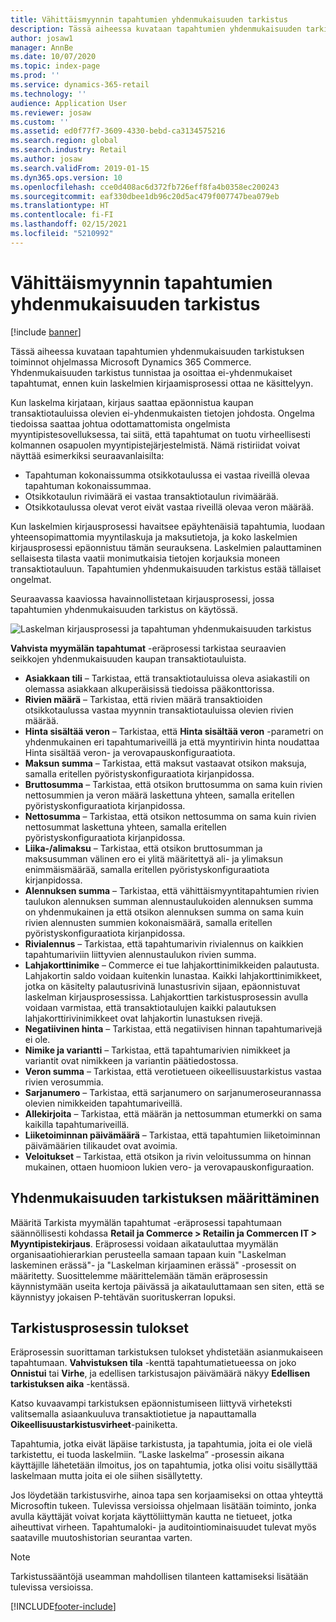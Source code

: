 ```yaml
---
title: Vähittäismyynnin tapahtumien yhdenmukaisuuden tarkistus
description: Tässä aiheessa kuvataan tapahtumien yhdenmukaisuuden tarkistuksen toiminnot ohjelmassa Dynamics 365 Commerce.
author: josaw1
manager: AnnBe
ms.date: 10/07/2020
ms.topic: index-page
ms.prod: ''
ms.service: dynamics-365-retail
ms.technology: ''
audience: Application User
ms.reviewer: josaw
ms.custom: ''
ms.assetid: ed0f77f7-3609-4330-bebd-ca3134575216
ms.search.region: global
ms.search.industry: Retail
ms.author: josaw
ms.search.validFrom: 2019-01-15
ms.dyn365.ops.version: 10
ms.openlocfilehash: cce0d408ac6d372fb726eff8fa4b0358ec200243
ms.sourcegitcommit: eaf330dbee1db96c20d5ac479f007747bea079eb
ms.translationtype: HT
ms.contentlocale: fi-FI
ms.lasthandoff: 02/15/2021
ms.locfileid: "5210992"
---
```

# <a name="retail-transaction-consistency-checker"></a>Vähittäismyynnin tapahtumien yhdenmukaisuuden tarkistus

[!include [banner](includes/banner.md)]

Tässä aiheessa kuvataan tapahtumien yhdenmukaisuuden tarkistuksen toiminnot ohjelmassa Microsoft Dynamics 365 Commerce. Yhdenmukaisuuden tarkistus tunnistaa ja osoittaa ei-yhdenmukaiset tapahtumat, ennen kuin laskelmien kirjaamisprosessi ottaa ne käsittelyyn.

Kun laskelma kirjataan, kirjaus saattaa epäonnistua kaupan transaktiotauluissa olevien ei-yhdenmukaisten tietojen johdosta. Ongelma tiedoissa saattaa johtua odottamattomista ongelmista myyntipistesovelluksessa, tai siitä, että tapahtumat on tuotu virheellisesti kolmannen osapuolen myyntipistejärjestelmistä. Nämä ristiriidat voivat näyttää esimerkiksi seuraavanlaisilta: 

- Tapahtuman kokonaissumma otsikkotaulussa ei vastaa riveillä olevaa tapahtuman kokonaissummaa.
- Otsikkotaulun rivimäärä ei vastaa transaktiotaulun rivimäärää.
- Otsikkotaulussa olevat verot eivät vastaa riveillä olevaa veron määrää. 

Kun laskelmien kirjausprosessi havaitsee epäyhtenäisiä tapahtumia, luodaan yhteensopimattomia myyntilaskuja ja maksutietoja, ja koko laskelmien kirjausprosessi epäonnistuu tämän seurauksena. Laskelmien palauttaminen sellaisesta tilasta vaatii monimutkaisia tietojen korjauksia moneen transaktiotauluun. Tapahtumien yhdenmukaisuuden tarkistus estää tällaiset ongelmat.

Seuraavassa kaaviossa havainnollistetaan kirjausprosessi, jossa tapahtumien yhdenmukaisuuden tarkistus on käytössä.

![Laskelman kirjausprosessi ja tapahtuman yhdenmukaisuuden tarkistus](./media/validchecker.png "Laskelman kirjausprosessi ja vähittäismyyntitapahtuman yhdenmukaisuuden tarkistus")

**Vahvista myymälän tapahtumat** -eräprosessi tarkistaa seuraavien seikkojen yhdenmukaisuuden kaupan transaktiotauluista.

- **Asiakkaan tili** – Tarkistaa, että transaktiotauluissa oleva asiakastili on olemassa asiakkaan alkuperäisissä tiedoissa pääkonttorissa.
- **Rivien määrä** – Tarkistaa, että rivien määrä transaktioiden otsikkotaulussa vastaa myynnin transaktiotauluissa olevien rivien määrää.
- **Hinta sisältää veron** – Tarkistaa, että **Hinta sisältää veron** -parametri on yhdenmukainen eri tapahtumariveillä ja että myyntirivin hinta noudattaa Hinta sisältää veron- ja verovapauskonfiguraatiota.
- **Maksun summa** – Tarkistaa, että maksut vastaavat otsikon maksuja, samalla eritellen pyöristyskonfiguraatiota kirjanpidossa.
- **Bruttosumma** – Tarkistaa, että otsikon bruttosumma on sama kuin rivien nettosummien ja veron määrä laskettuna yhteen, samalla eritellen pyöristyskonfiguraatiota kirjanpidossa.
- **Nettosumma** – Tarkistaa, että otsikon nettosumma on sama kuin rivien nettosummat laskettuna yhteen, samalla eritellen pyöristyskonfiguraatiota kirjanpidossa.
- **Liika-/alimaksu** – Tarkistaa, että otsikon bruttosumman ja maksusumman välinen ero ei ylitä määritettyä ali- ja ylimaksun enimmäismäärää, samalla eritellen pyöristyskonfiguraatiota kirjanpidossa.
- **Alennuksen summa** – Tarkistaa, että vähittäismyyntitapahtumien rivien taulukon alennuksen summan alennustaulukoiden alennuksen summa on yhdenmukainen ja että otsikon alennuksen summa on sama kuin rivien alennusten summien kokonaismäärä, samalla eritellen pyöristyskonfiguraatiota kirjanpidossa.
- **Rivialennus** – Tarkistaa, että tapahtumarivin rivialennus on kaikkien tapahtumariviin liittyvien alennustaulukon rivien summa.
- **Lahjakorttinimike** – Commerce ei tue lahjakorttinimikkeiden palautusta. Lahjakortin saldo voidaan kuitenkin lunastaa. Kaikki lahjakorttinimikkeet, jotka on käsitelty palautusrivinä lunastusrivin sijaan, epäonnistuvat laskelman kirjausprosessissa. Lahjakorttien tarkistusprosessin avulla voidaan varmistaa, että transaktiotaulujen kaikki palautuksen lahjakorttirivinimikkeet ovat lahjakortin lunastuksen rivejä.
- **Negatiivinen hinta** – Tarkistaa, että negatiivisen hinnan tapahtumarivejä ei ole.
- **Nimike ja variantti** – Tarkistaa, että tapahtumarivien nimikkeet ja variantit ovat nimikkeen ja variantin päätiedostossa.
- **Veron summa** – Tarkistaa, että verotietueen oikeellisuustarkistus vastaa rivien verosummia.
- **Sarjanumero** – Tarkistaa, että sarjanumero on sarjanumeroseurannassa olevien nimikkeiden tapahtumariveillä.
- **Allekirjoita** – Tarkistaa, että määrän ja nettosumman etumerkki on sama kaikilla tapahtumariveillä.
- **Liiketoiminnan päivämäärä** – Tarkistaa, että tapahtumien liiketoiminnan päivämäärien tilikaudet ovat avoimia.
- **Veloitukset** – Tarkistaa, että otsikon ja rivin veloitussumma on hinnan mukainen, ottaen huomioon lukien vero- ja verovapauskonfiguraation.

## <a name="set-up-the-consistency-checker"></a>Yhdenmukaisuuden tarkistuksen määrittäminen

Määritä Tarkista myymälän tapahtumat -eräprosessi tapahtumaan säännöllisesti kohdassa **Retail ja Commerce \> Retailin ja Commercen IT \> Myyntipistekirjaus**. Eräprosessi voidaan aikatauluttaa myymälän organisaatiohierarkian perusteella samaan tapaan kuin "Laskelman laskeminen erässä"- ja "Laskelman kirjaaminen erässä" -prosessit on määritetty. Suosittelemme määrittelemään tämän eräprosessin käynnistymään useita kertoja päivässä ja aikatauluttamaan sen siten, että se käynnistyy jokaisen P-tehtävän suorituskerran lopuksi.

## <a name="results-of-validation-process"></a>Tarkistusprosessin tulokset

Eräprosessin suorittaman tarkistuksen tulokset yhdistetään asianmukaiseen tapahtumaan. **Vahvistuksen tila** -kenttä tapahtumatietueessa on joko **Onnistui** tai **Virhe**, ja edellisen tarkistusajon päivämäärä näkyy **Edellisen tarkistuksen aika** -kentässä.

Katso kuvaavampi tarkistuksen epäonnistumiseen liittyvä virheteksti valitsemalla asiaankuuluva transaktiotietue ja napauttamalla **Oikeellisuustarkistusvirheet**-painiketta.

Tapahtumia, jotka eivät läpäise tarkistusta, ja tapahtumia, joita ei ole vielä tarkistettu, ei tuoda laskelmiin. ”Laske laskelma” -prosessin aikana käyttäjille lähetetään ilmoitus, jos on tapahtumia, jotka olisi voitu sisällyttää laskelmaan mutta joita ei ole siihen sisällytetty.

Jos löydetään tarkistusvirhe, ainoa tapa sen korjaamiseksi on ottaa yhteyttä Microsoftin tukeen. Tulevissa versioissa ohjelmaan lisätään toiminto, jonka avulla käyttäjät voivat korjata käyttöliittymän kautta ne tietueet, jotka aiheuttivat virheen. Tapahtumaloki- ja auditointiominaisuudet tulevat myös saataville muutoshistorian seurantaa varten.

> [!NOTE]
> Tarkistussääntöjä useamman mahdollisen tilanteen kattamiseksi lisätään tulevissa versioissa.


[!INCLUDE[footer-include](../includes/footer-banner.md)]
